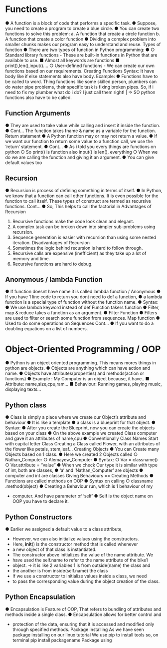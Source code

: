 
# Functions
● A function is a block of code that performs a specific 
task.
● Suppose, you need to create a program to create a blue 
circle. 
● You can create two functions to solve this problem:
a. A function that create a circle function
b. A function that create a color function
● Dividing a complex problem into smaller chunks makes 
our program easy to understand and reuse.
Types of function
● There are two types of function in Python programming:
●
○ Standard library functions - These are built-in 
functions in Python that are available to use.
■ Almost all keywords are functions
■ print(),len(),input()....
○ User-defined functions - We can create our own 
functions based on our requirements.
Creating Functions
Syntax: It have body like if else statements also have 
body.
Example: 
● Functions have to be called to word. Thing functions like some skilled person, plumbers 
can do water pipe problems, their specific task is fixing broken pipes. So, if i need to fix my 
plumber what do i do? I just call them right! | => SO python functions also have to be 
called.

## Function Arguments
● They are used to take value while calling and insert it inside the function.
●
Cont…
The function takes fname & name 
as a variable for the function.
Return statement
● A Python function may or may not return a value. 
● If we want our function to return some value to a function call, we use 
the ‘return’ statement. 
●
Cont…
● As i told you every things are functions on python
○ So print() is function also input() is len(), everything
○ When we do we are calling the function and giving it an argument.
● You can give default values too

## Recursion
● Recursion is process of defining something in terms of itself.
● In Python, we know that a function can call other functions. It is even possible for the
function to call itself. These types of construct are termed as recursive functions.
Cont…
● So, This helps to call the factorial in
Advantages of Recursion
1. Recursive functions make the code look clean and elegant.
2. A complex task can be broken down into simpler sub-problems using 
recursion.
3. Sequence generation is easier with recursion than using some nested 
iteration.
Disadvantages of Recursion
1. Sometimes the logic behind recursion is hard to follow through.
2. Recursive calls are expensive (inefficient) as they take up a lot of memory and time.
3. Recursive functions are hard to debug.
## Anonymous / lambda Function
● If function doesnt have name it is called lambda function / Anonymous 
● If you have 1 line code to return you dont need to def a function, 
● a lambda function is a special type of function without the function name.
● Syntax: 
● We use lambda keyword instead of def 
Function takers function
● Filter, map & reduce takes a function as an argument.
●
Filter Function
● Filters are used to filter or search some function from sequences.
Map function
● Used to do some operations on Sequences
Cont…
● If you want to do a doubling equations on a list of numbers.

# Object-Oriented Programming / OOP
● Python is an object oriented programming. This means mores things in python are 
objects.
● Objects are anything which can have action and name.
● Objects have attributes(properties) and methods(action or functions)
● Example : My Computer is an object because, it have..
■ Attribute: name,size,cpu,ram…
■ Behaviour: Running games, playing music, displaying texts…
## Python class 
● Class is simply a place where we create our Object’s attribute and behaviour 
● It is like a template
● a class is a blueprint for that object.
● Syntax: 
● After you create the Blueprint, now you can create the objects based on your class
● On the above example we created Class computer and gave it an attributes of 
name,cpu
● Conventionally Class Names Start with capital letter
Class
Creating a Class called Flower, with an attributes of 
the flower like petals, stem,leaf…
Creating Objects
● You can Create many Objects based on 1 class. 
● Here we created 2 Objects called 
○ Nathan_Computer
○ Alemayew_Computer
● Syntax:
○ Var = classname()
○ Var.attribute = “value”
● When we check Our type it is similar with type of int, both 
are classes, 
● ‘a’ and ‘Nathan_Computer’ are objects 
● computer and int are classes
Giving Behaviours == Creating Methods
● Functions are called methods on OOP
● Syntax on calling
○ classname .method(object)
● Creating a Behaviour run, which is 1 behaviour of my 
- computer. And have parameter of ‘self’
● Self is the object name on OOP you have to declare it.
## Python Constructors 
● Earlier we assigned a default value to a class attribute,
- However, we can also initialize values using the constructors.
- Here, __init__() is the constructor method that is called whenever 
- a new object of that class is instantiated.
- The constructor above initializes the value of the name attribute. We 
- have used the self.name to refer to the name attribute of the bike1
- object. -> it is like 2 variables 1 is from outside(name) the class and 
- the another is from inside(self.name) the class
- If we use a constructor to initialize values inside a class, we need 
- to pass the corresponding value during the object creation of the 
class.

## Python Encapsulation
● Encapsulation is Feature of OOP, That refers to 
bundling of attributes and methods inside a 
single class.
● Encapsulation allows for better control and
- protection of the data, ensuring that it is
accessed and modified only through
specified methods.
Package installing
As we have seen package installing on our linux tutorial
We use pip to install tools so, on terminal
pip install packagename
Package using
